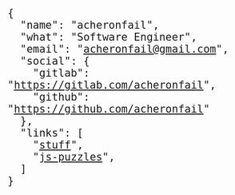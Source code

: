 <style>
  main {
  }
  pre code {
    background: none !important;
    font-family: monospace !important;
    font-weight: 300;
    font-size: 1.5em;
  }
  code a span {
    color: magenta !important;
    text-decoration: underline;
  }

  .modified {
    display: none;
  }
</style>

<script>
  document.body.classList.remove('sidebar-visible')
  document.body.classList.add('sidebar-hidden')
  document.getElementById('sidebar-toggle-anchor').checked = false
</script>

<pre>
<code class="language-json">


{
  "name": "acheronfail",
  "what": "Software Engineer",
  "email": "<a href="mailto:acheronfail@gmail.com">acheronfail@gmail.com</a>",
  "social": {
    "gitlab": "<a href="https://gitlab.com/acheronfail">https://gitlab.com/acheronfail</a>",
    "github": "<a href="https://github.com/acheronfail">https://github.com/acheronfail</a>"
  },
  "links": [
    "<a href="about.html">stuff</a>",
    "<a href="https://js-puzzles.github.io/JS-Puzzles/">js-puzzles</a>",
  ]
}


</code>
</pre>
